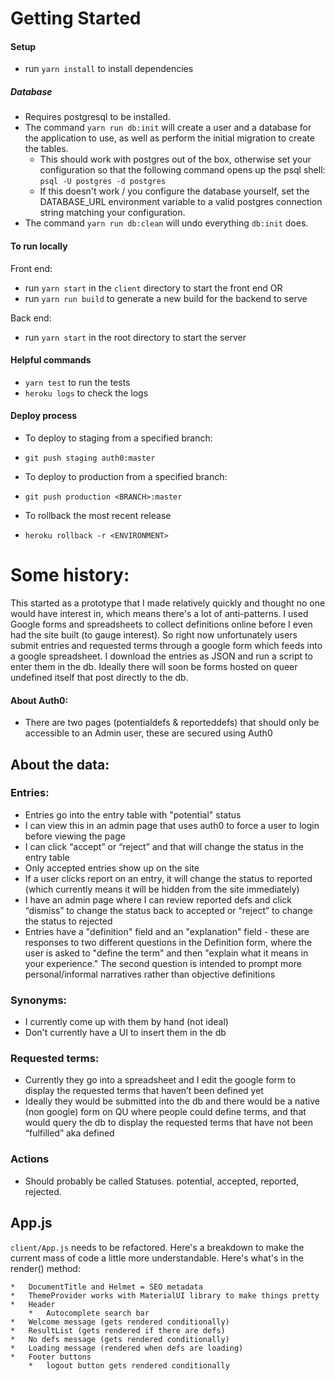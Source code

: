 # Getting Started

#### Setup
* run `yarn install` to install dependencies

##### Database
* Requires postgresql to be installed.
* The command `yarn run db:init` will create a user and a database for the application to use, as well as perform the initial migration to create the tables.
  * This should work with postgres out of the box, otherwise set your configuration so that the following command opens up the psql shell: `psql -U postgres -d postgres`
  * If this doesn't work / you configure the database yourself, set the DATABASE_URL environment variable to a valid postgres connection string matching your configuration.
* The command `yarn run db:clean` will undo everything `db:init` does.

#### To run locally

Front end:

* run `yarn start` in the `client` directory to start the front end
OR
* run `yarn run build` to generate a new build for the backend to serve

Back end:

* run `yarn start` in the root directory to start the server

#### Helpful commands
* `yarn test` to run the tests
* `heroku logs` to check the logs


#### Deploy process
* To deploy to staging from a specified branch:
* `git push staging auth0:master`

* To deploy to production from a specified branch:
* `git push production <BRANCH>:master`

* To rollback the most recent release
* `heroku rollback -r <ENVIRONMENT>`

# Some history:
This started as a prototype that I made relatively quickly and thought no one would have interest in, which means there's a lot of anti-patterns.
I used Google forms and spreadsheets to collect definitions online before I even had the site built (to gauge interest).
So right now unfortunately users submit entries and requested terms through a google form which feeds into a google spreadsheet.
I download the entries as JSON and run a script to enter them in the db.
Ideally there will soon be forms hosted on queer undefined itself that post directly to the db.

#### About Auth0:
* There are two pages (potentialdefs & reporteddefs) that should only be accessible to an Admin user, these are secured using Auth0

## About the data:

### Entries:
* Entries go into the entry table with "potential" status
* I can view this in an admin page that uses auth0 to force a user to login before viewing the page
* I can click “accept” or “reject” and that will change the status in the entry table
* Only accepted entries show up on the site
* If a user clicks report on an entry, it will change the status to reported (which currently means it will be hidden from the site immediately)
* I have an admin page where I can review reported defs and click “dismiss” to change the status back to accepted or “reject” to change the status to rejected
* Entries have a "definition" field and an "explanation" field - these are responses to two different questions in the Definition form, where the user is asked to "define the term" and then "explain what it means in your experience." The second question is intended to prompt more personal/informal narratives rather than objective definitions


### Synonyms:
* I currently come up with them by hand (not ideal)
* Don't currently have a UI to insert them in the db

### Requested terms:
* Currently they go into a spreadsheet and I edit the google form to display the requested terms that haven’t been defined yet
* Ideally they would be submitted into the db and there would be a native (non google) form on QU where people could define terms, and that would query the db to display the requested terms that have not been “fulfilled” aka defined

### Actions
* Should probably be called Statuses. potential, accepted, reported, rejected.

## App.js
`client/App.js` needs to be refactored. Here's a breakdown to make the current mass of code a little more understandable.
Here's what's in the render() method:

	*	DocumentTitle and Helmet = SEO metadata
	*	ThemeProvider works with MaterialUI library to make things pretty
	*	Header
		*   Autocomplete search bar
	*	Welcome message (gets rendered conditionally)
	*	ResultList (gets rendered if there are defs)
	*	No defs message (gets rendered conditionally)
	*	Loading message (rendered when defs are loading)
	*	Footer buttons
		*	logout button gets rendered conditionally

